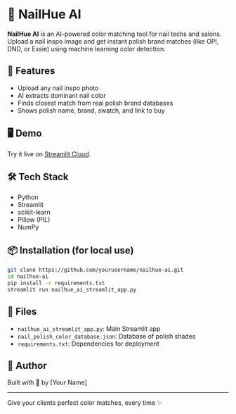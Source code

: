 # 💅 NailHue AI

**NailHue AI** is an AI-powered color matching tool for nail techs and salons. Upload a nail inspo image and get instant polish brand matches (like OPI, DND, or Essie) using machine learning color detection.

## 🚀 Features

- Upload any nail inspo photo
- AI extracts dominant nail color
- Finds closest match from real polish brand databases
- Shows polish name, brand, swatch, and link to buy

## 🖥️ Demo

Try it live on [Streamlit Cloud](https://streamlit.io/cloud).

## 🛠️ Tech Stack

- Python
- Streamlit
- scikit-learn
- Pillow (PIL)
- NumPy

## 📦 Installation (for local use)

```bash
git clone https://github.com/yourusername/nailhue-ai.git
cd nailhue-ai
pip install -r requirements.txt
streamlit run nailhue_ai_streamlit_app.py
```

## 📁 Files

- `nailhue_ai_streamlit_app.py`: Main Streamlit app
- `nail_polish_color_database.json`: Database of polish shades
- `requirements.txt`: Dependencies for deployment

## 🧠 Author

Built with 💖 by [Your Name]

---

Give your clients perfect color matches, every time ✨